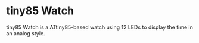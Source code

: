 # tiny85 Watch 
tiny85 Watch is a ATtiny85-based watch using 12 LEDs to display the time in an analog style. 
 
